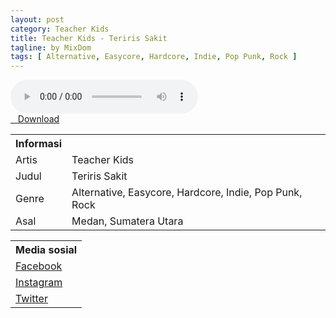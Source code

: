 ```yaml
---
layout: post
category: Teacher Kids
title: Teacher Kids - Teriris Sakit
tagline: by MixDom
tags: [ Alternative, Easycore, Hardcore, Indie, Pop Punk, Rock ]
---
```


<audio class='js-player' style="--plyr-color-main: #212121;" controls>
<source src="https://drive.google.com/uc?authuser=0&id=1Gn9w2rOVfPJRy9g-gX86tTcc8fLcsyyv&export=download" type="audio/mp3">
</audio>

<!--more-->

<div class="post-button text-center">
<a target="_blank" class="btn" href="https://drive.google.com/uc?authuser=0&id=1Gn9w2rOVfPJRy9g-gX86tTcc8fLcsyyv&export=download">
<i class="fa fa-caret-down" aria-hidden="true"></i>&nbsp; &nbsp;Download
</a>
</div>

<table>
<tr>
<th>Informasi</th>
<th></th>
</tr>
<tr>
<td>Artis</td>
<td>Teacher Kids</td>
</tr>
<tr>
<td>Judul</td>
<td>Teriris Sakit</td>
</tr>
<tr>
<td>Genre</td>
<td>Alternative, Easycore, Hardcore, Indie, Pop Punk, Rock</td>
</tr>
<tr>
<td>Asal</td>
<td>Medan, Sumatera Utara</td>
</tr>
</table>

<table>
<tr>
<th>Media sosial</th>
</tr>
<tr>
<td><a href="https://facebook.com/teacherkidsofficial" target="_blank">Facebook</a></td>
</tr>
<tr>
<td><a href="https://instagram.com/teacherkidsofficial" target="_blank">Instagram</a></td>
</tr>
<tr>
<td><a href="https://twitter.com/teachersxkidz" target="_blank">Twitter</a></td>
</tr>
</table>
